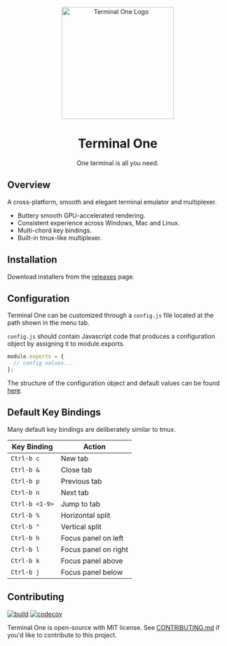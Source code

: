 <p align="center">
    <img width="256" alt="Terminal One Logo" src="https://github.com/kunchenguid/TerminalOne/blob/main/apps/app/assets/icon.png?raw=true">
</p>

<h1 align="center">Terminal One</h1>

<p align="center">
One terminal is all you need.
</p>

## Overview

A cross-platform, smooth and elegant terminal emulator and multiplexer.

- Buttery smooth GPU-accelerated rendering.
- Consistent experience across Windows, Mac and Linux.
- Multi-chord key bindings.
- Built-in tmux-like multiplexer.

## Installation

Download installers from the [releases](https://github.com/kunchenguid/TerminalOne/releases) page.

## Configuration

Terminal One can be customized through a `config.js` file located at the path shown in the menu tab.

`config.js` should contain Javascript code that produces a configuration object by assigning it to module.exports.

```typescript
module.exports = {
  // config values...
};
```

The structure of the configuration object and default values can be found [here](https://github.com/kunchenguid/TerminalOne/blob/main/packages/types/defaultConfig.ts).

## Default Key Bindings

Many default key bindings are deliberately similar to tmux.

| Key Binding    | Action               |
| -------------- | -------------------- |
| `Ctrl-b c`     | New tab              |
| `Ctrl-b &`     | Close tab            |
| `Ctrl-b p`     | Previous tab         |
| `Ctrl-b n`     | Next tab             |
| `Ctrl-b <1-9>` | Jump to tab          |
| `Ctrl-b %`     | Horizontal split     |
| `Ctrl-b "`     | Vertical split       |
| `Ctrl-b h`     | Focus panel on left  |
| `Ctrl-b l`     | Focus panel on right |
| `Ctrl-b k`     | Focus panel above    |
| `Ctrl-b j`     | Focus panel below    |

## Contributing

[![build](https://github.com/atinylittleshell/TerminalOne/actions/workflows/build.yml/badge.svg)](https://github.com/atinylittleshell/TerminalOne/actions/workflows/build.yml)
[![codecov](https://codecov.io/gh/atinylittleshell/TerminalOne/branch/main/graph/badge.svg?token=2TEJYGL994)](https://codecov.io/gh/atinylittleshell/TerminalOne)

Terminal One is open-source with MIT license. See [CONTRIBUTING.md](CONTRIBUTING.md) if you'd like to contribute to this project.
